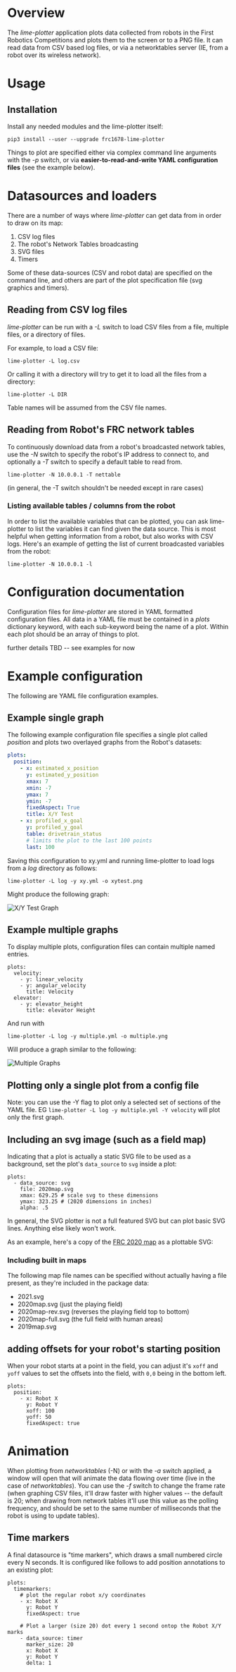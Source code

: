 # Overview

The *lime-plotter* application plots data collected from robots in
the First Robotics Competitions and plots them to the screen or to a
PNG file.  It can read data from CSV based log files, or via a
networktables server (IE, from a robot over its wireless network).

# Usage

## Installation

Install any needed modules and the lime-plotter itself:

```
pip3 install --user --upgrade frc1678-lime-plotter
```

Things to plot are specified either via complex command line arguments
with the *-p* switch, or via **easier-to-read-and-write YAML
configuration files** (see the example below).

# Datasources and loaders

There are a number of ways where *lime-plotter* can get data from in
order to draw on its map:

1. CSV log files
2. The robot's Network Tables broadcasting
3. SVG files
4. Timers

Some of these data-sources (CSV and robot data) are specified on the
command line, and others are part of the plot specification file (svg
graphics and timers).

## Reading from CSV log files

*lime-plotter* can be run with a *-L* switch to load CSV files from a
file, multiple files, or a directory of files.  

For example, to load a CSV file:

    lime-plotter -L log.csv

Or calling it with a directory will try to get it to load all the
files from a directory:

    lime-plotter -L DIR
	
Table names will be assumed from the CSV file names.

## Reading from Robot's FRC network tables

To continuously download data from a robot's broadcasted network
tables, use the *-N* switch to specify the robot's IP address to
connect to, and optionally a *-T* switch to specify a default table to
read from.

    lime-plotter -N 10.0.0.1 -T nettable
    
(in general, the -T switch shouldn't be needed except in rare cases)

### Listing available tables / columns from the robot

In order to list the available variables that can be plotted, you can
ask lime-plotter to list the variables it can find given the data
source.  This is most helpful when getting information from a robot,
but also works with CSV logs.  Here's an example of getting the list
of current broadcasted variables from the robot:

    lime-plotter -N 10.0.0.1 -l

# Configuration documentation 

Configuration files for *lime-plotter* are stored in YAML formatted
configuration files.  All data in a YAML file must be contained in a
*plots* dictionary keyword, with each sub-keyword being the name of a
plot.  Within each plot should be an array of things to plot.

further details TBD -- see examples for now

# Example configuration

The following are YAML file configuration examples.

## Example single graph

The following example configuration file specifies a single plot
called *position* and plots two overlayed graphs from the Robot's
datasets:

``` yaml
plots:
  position:
    - x: estimated_x_position
      y: estimated_y_position
      xmax: 7
      xmin: -7
      ymax: 7
      ymin: -7
      fixedAspect: True
      title: X/Y Test
    - x: profiled_x_goal
      y: profiled_y_goal
      table: drivetrain_status
      # limits the plot to the last 100 points
      last: 100
```

Saving this configuration to xy.yml and running lime-plotter to load
logs from a *log* directory as follows:

    lime-plotter -L log -y xy.yml -o xytest.png
	
Might produce the following graph:

![X/Y Test Graph](./images/xytest.png)

## Example multiple graphs

To display multiple plots, configuration files can contain multiple
named entries.

    plots:
      velocity:
        - y: linear_velocity
        - y: angular_velocity
          title: Velocity
      elevator:
        - y: elevator_height
          title: elevator Height

And run with

    lime-plotter -L log -y multiple.yml -o multiple.yng
	
Will produce a graph similar to the following:

![Multiple Graphs](./images/multiple.png)

## Plotting only a single plot from a config file 

Note: you can use the -Y flag to plot only a selected set of sections
of the YAML file.  EG `lime-plotter -L log -y multiple.yml -Y velocity`
will plot only the first graph.

## Including an svg image (such as a field map)

Indicating that a plot is actually a static SVG file to be used as a
background, set the plot's `data_source` to `svg` inside a plot:

    plots:
      - data_source: svg
        file: 2020map.svg
        xmax: 629.25 # scale svg to these dimensions
        ymax: 323.25 # (2020 dimensions in inches)
        alpha: .5

In general, the SVG plotter is not a full featured SVG but can plot
basic SVG lines.  Anything else likely won't work.

As an example, here's a copy of the [FRC 2020 map] as a plottable SVG:

[FRC 2020 map]: ./images/2020map.svg

### Including built in maps

The following map file names can be specified without actually having
a file present, as they're included in the package data:

- 2021.svg
- 2020map.svg      (just the playing field)
- 2020map-rev.svg  (reverses the playing field top to bottom)
- 2020map-full.svg (the full field with human areas)
- 2019map.svg

## adding offsets for your robot's starting position

When your robot starts at a point in the field, you can adjust it's
`xoff` and `yoff` values to set the offsets into the field, with `0,0`
being in the bottom left.

```
plots:
  position:
    - x: Robot X
      y: Robot Y
      xoff: 100
      yoff: 50
      fixedAspect: true
```

# Animation

When plotting from *networktables* (-N) or with the *-a* switch applied,
a window will open that will animate the data flowing over time (live
in the case of *networktables*).  You can use the *-f* switch to
change the frame rate (when graphing CSV files, it'll draw faster with
higher values -- the default is 20; when drawing from network tables
it'll use this value as the polling frequency, and should be set to
the same number of milliseconds that the robot is using to update tables).

## Time markers

A final datasource is "time markers", which draws a small numbered
circle every N seconds.  It is configured like follows to add position
annotations to an existing plot:

```
plots:
  timemarkers:
    # plot the regular robot x/y coordinates
    - x: Robot X
      y: Robot Y
      fixedAspect: true

    # Plot a larger (size 20) dot every 1 second ontop the Robot X/Y marks
    - data_source: timer
      marker_size: 20
      x: Robot X
      y: Robot Y
      delta: 1
```
